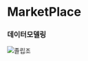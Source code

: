 # MarketPlace
### 데이터모델링
![졸립조](https://github.com/sleepjo/MarketPlace/assets/84463888/f5ab2b37-c393-41fb-8be1-ff61887eb63a)

